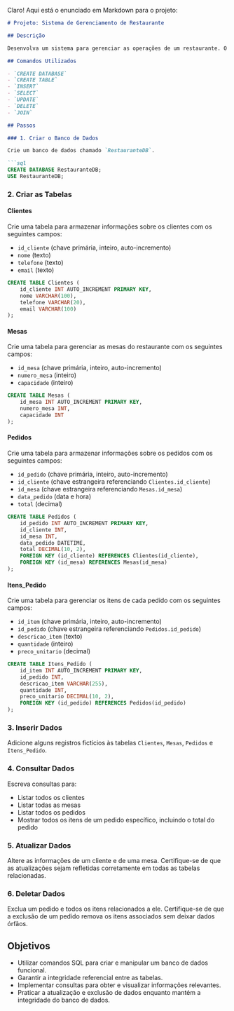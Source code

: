 Claro! Aqui está o enunciado em Markdown para o projeto:

```markdown
# Projeto: Sistema de Gerenciamento de Restaurante

## Descrição

Desenvolva um sistema para gerenciar as operações de um restaurante. O sistema deve permitir o gerenciamento de clientes, mesas e pedidos. Utilize comandos SQL para implementar o banco de dados necessário para suportar as seguintes funcionalidades.

## Comandos Utilizados

- `CREATE DATABASE`
- `CREATE TABLE`
- `INSERT`
- `SELECT`
- `UPDATE`
- `DELETE`
- `JOIN`

## Passos

### 1. Criar o Banco de Dados

Crie um banco de dados chamado `RestauranteDB`.

```sql
CREATE DATABASE RestauranteDB;
USE RestauranteDB;
```

### 2. Criar as Tabelas

#### Clientes

Crie uma tabela para armazenar informações sobre os clientes com os seguintes campos:

- `id_cliente` (chave primária, inteiro, auto-incremento)
- `nome` (texto)
- `telefone` (texto)
- `email` (texto)

```sql
CREATE TABLE Clientes (
    id_cliente INT AUTO_INCREMENT PRIMARY KEY,
    nome VARCHAR(100),
    telefone VARCHAR(20),
    email VARCHAR(100)
);
```

#### Mesas

Crie uma tabela para gerenciar as mesas do restaurante com os seguintes campos:

- `id_mesa` (chave primária, inteiro, auto-incremento)
- `numero_mesa` (inteiro)
- `capacidade` (inteiro)

```sql
CREATE TABLE Mesas (
    id_mesa INT AUTO_INCREMENT PRIMARY KEY,
    numero_mesa INT,
    capacidade INT
);
```

#### Pedidos

Crie uma tabela para armazenar informações sobre os pedidos com os seguintes campos:

- `id_pedido` (chave primária, inteiro, auto-incremento)
- `id_cliente` (chave estrangeira referenciando `Clientes.id_cliente`)
- `id_mesa` (chave estrangeira referenciando `Mesas.id_mesa`)
- `data_pedido` (data e hora)
- `total` (decimal)

```sql
CREATE TABLE Pedidos (
    id_pedido INT AUTO_INCREMENT PRIMARY KEY,
    id_cliente INT,
    id_mesa INT,
    data_pedido DATETIME,
    total DECIMAL(10, 2),
    FOREIGN KEY (id_cliente) REFERENCES Clientes(id_cliente),
    FOREIGN KEY (id_mesa) REFERENCES Mesas(id_mesa)
);
```

#### Itens_Pedido

Crie uma tabela para gerenciar os itens de cada pedido com os seguintes campos:

- `id_item` (chave primária, inteiro, auto-incremento)
- `id_pedido` (chave estrangeira referenciando `Pedidos.id_pedido`)
- `descricao_item` (texto)
- `quantidade` (inteiro)
- `preco_unitario` (decimal)

```sql
CREATE TABLE Itens_Pedido (
    id_item INT AUTO_INCREMENT PRIMARY KEY,
    id_pedido INT,
    descricao_item VARCHAR(255),
    quantidade INT,
    preco_unitario DECIMAL(10, 2),
    FOREIGN KEY (id_pedido) REFERENCES Pedidos(id_pedido)
);
```

### 3. Inserir Dados

Adicione alguns registros fictícios às tabelas `Clientes`, `Mesas`, `Pedidos` e `Itens_Pedido`.

### 4. Consultar Dados

Escreva consultas para:

- Listar todos os clientes
- Listar todas as mesas
- Listar todos os pedidos
- Mostrar todos os itens de um pedido específico, incluindo o total do pedido

### 5. Atualizar Dados

Altere as informações de um cliente e de uma mesa. Certifique-se de que as atualizações sejam refletidas corretamente em todas as tabelas relacionadas.

### 6. Deletar Dados

Exclua um pedido e todos os itens relacionados a ele. Certifique-se de que a exclusão de um pedido remova os itens associados sem deixar dados órfãos.

## Objetivos

- Utilizar comandos SQL para criar e manipular um banco de dados funcional.
- Garantir a integridade referencial entre as tabelas.
- Implementar consultas para obter e visualizar informações relevantes.
- Praticar a atualização e exclusão de dados enquanto mantém a integridade do banco de dados.
